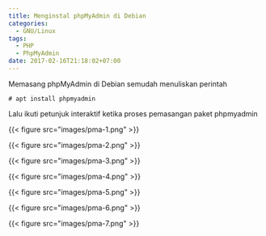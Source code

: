 ```yaml
---
title: Menginstal phpMyAdmin di Debian
categories:
  - GNU/Linux
tags:
  - PHP
  - PhpMyAdmin
date: 2017-02-16T21:18:02+07:00
---
```


Memasang phpMyAdmin di Debian semudah menuliskan perintah

```
# apt install phpmyadmin
```
<!--more-->

Lalu ikuti petunjuk interaktif ketika proses pemasangan paket phpmyadmin

{{< figure src="images/pma-1.png" >}}

{{< figure src="images/pma-2.png" >}}

{{< figure src="images/pma-3.png" >}}

{{< figure src="images/pma-4.png" >}}

{{< figure src="images/pma-5.png" >}}

{{< figure src="images/pma-6.png" >}}

{{< figure src="images/pma-7.png" >}}
